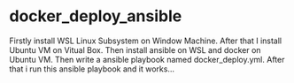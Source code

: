 # docker_deploy_ansible

Firstly install WSL Linux Subsystem on Window Machine.
After that I install Ubuntu VM on Vitual Box.
Then install ansible on WSL and docker on Ubuntu VM.
Then write a ansible playbook named docker_deploy.yml.
After that i run this ansible playbook and it works...
